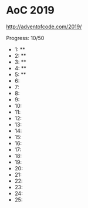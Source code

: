 AoC 2019
====

http://adventofcode.com/2019/


Progress: 10/50

- 1:      **
- 2:      **
- 3:      **
- 4:      **
- 5:      **
- 6:      
- 7:      
- 8:      
- 9:      
- 10:     
- 11:     
- 12:     
- 13:     
- 14:     
- 15:     
- 16:     
- 17:     
- 18:     
- 19:     
- 20:     
- 21:     
- 22:     
- 23:     
- 24:     
- 25:     